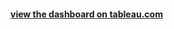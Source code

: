 <html>
<h4></h><a href='https://public.tableau.com/views/wealthofnations_17150183193040/WealthofNations?:language=en-US&:sid=&:display_count=n&:origin=viz_share_link'> view the dashboard on tableau.com </a></h4>
</html
